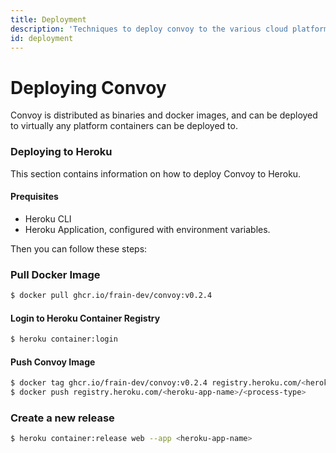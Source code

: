 ```yaml
---
title: Deployment
description: 'Techniques to deploy convoy to the various cloud platforms'
id: deployment
---
```


# Deploying Convoy
Convoy is distributed as binaries and docker images, and can be deployed to virtually any platform containers can be deployed to.

### Deploying to Heroku
This section contains information on how to deploy Convoy to Heroku.

#### Prequisites
- Heroku CLI
- Heroku Application, configured with environment variables.

Then you can follow these steps:

### Pull Docker Image
```bash
$ docker pull ghcr.io/frain-dev/convoy:v0.2.4
```

#### Login to Heroku Container Registry
```bash
$ heroku container:login
```

#### Push Convoy Image
```bash
$ docker tag ghcr.io/frain-dev/convoy:v0.2.4 registry.heroku.com/<heroku-app-name>/<process-type>
$ docker push registry.heroku.com/<heroku-app-name>/<process-type>
```

### Create a new release
```bash
$ heroku container:release web --app <heroku-app-name>
```